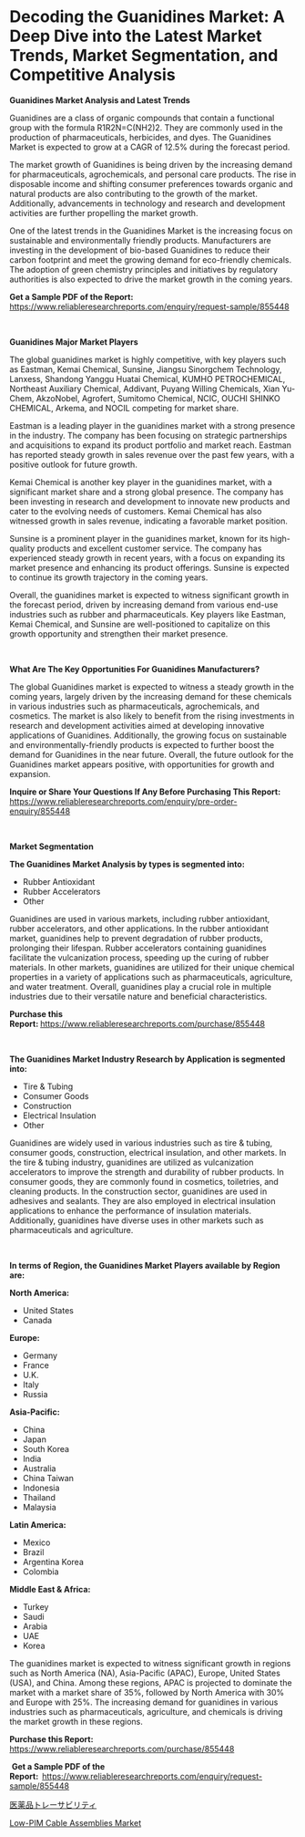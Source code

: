 <p><h1>Decoding the Guanidines Market: A Deep Dive into the Latest Market Trends, Market Segmentation, and Competitive Analysis</h1></p><p><strong>Guanidines Market Analysis and Latest Trends</strong></p>
<p><p>Guanidines are a class of organic compounds that contain a functional group with the formula R1R2N=C(NH2)2. They are commonly used in the production of pharmaceuticals, herbicides, and dyes. The Guanidines Market is expected to grow at a CAGR of 12.5% during the forecast period. </p><p>The market growth of Guanidines is being driven by the increasing demand for pharmaceuticals, agrochemicals, and personal care products. The rise in disposable income and shifting consumer preferences towards organic and natural products are also contributing to the growth of the market. Additionally, advancements in technology and research and development activities are further propelling the market growth.</p><p>One of the latest trends in the Guanidines Market is the increasing focus on sustainable and environmentally friendly products. Manufacturers are investing in the development of bio-based Guanidines to reduce their carbon footprint and meet the growing demand for eco-friendly chemicals. The adoption of green chemistry principles and initiatives by regulatory authorities is also expected to drive the market growth in the coming years.</p></p>
<p><strong>Get a Sample PDF of the Report:&nbsp;</strong> <a href="https://www.reliableresearchreports.com/enquiry/request-sample/855448">https://www.reliableresearchreports.com/enquiry/request-sample/855448</a></p>
<p>&nbsp;</p>
<p><strong>Guanidines Major Market Players</strong></p>
<p><p>The global guanidines market is highly competitive, with key players such as Eastman, Kemai Chemical, Sunsine, Jiangsu Sinorgchem Technology, Lanxess, Shandong Yanggu Huatai Chemical, KUMHO PETROCHEMICAL, Northeast Auxiliary Chemical, Addivant, Puyang Willing Chemicals, Xian Yu-Chem, AkzoNobel, Agrofert, Sumitomo Chemical, NCIC, OUCHI SHINKO CHEMICAL, Arkema, and NOCIL competing for market share.</p><p>Eastman is a leading player in the guanidines market with a strong presence in the industry. The company has been focusing on strategic partnerships and acquisitions to expand its product portfolio and market reach. Eastman has reported steady growth in sales revenue over the past few years, with a positive outlook for future growth.</p><p>Kemai Chemical is another key player in the guanidines market, with a significant market share and a strong global presence. The company has been investing in research and development to innovate new products and cater to the evolving needs of customers. Kemai Chemical has also witnessed growth in sales revenue, indicating a favorable market position.</p><p>Sunsine is a prominent player in the guanidines market, known for its high-quality products and excellent customer service. The company has experienced steady growth in recent years, with a focus on expanding its market presence and enhancing its product offerings. Sunsine is expected to continue its growth trajectory in the coming years.</p><p>Overall, the guanidines market is expected to witness significant growth in the forecast period, driven by increasing demand from various end-use industries such as rubber and pharmaceuticals. Key players like Eastman, Kemai Chemical, and Sunsine are well-positioned to capitalize on this growth opportunity and strengthen their market presence.</p></p>
<p>&nbsp;</p>
<p><strong>What Are The Key Opportunities For Guanidines Manufacturers?</strong></p>
<p><p>The global Guanidines market is expected to witness a steady growth in the coming years, largely driven by the increasing demand for these chemicals in various industries such as pharmaceuticals, agrochemicals, and cosmetics. The market is also likely to benefit from the rising investments in research and development activities aimed at developing innovative applications of Guanidines. Additionally, the growing focus on sustainable and environmentally-friendly products is expected to further boost the demand for Guanidines in the near future. Overall, the future outlook for the Guanidines market appears positive, with opportunities for growth and expansion.</p></p>
<p><strong>Inquire or Share Your Questions If Any Before Purchasing This Report:</strong> <a href="https://www.reliableresearchreports.com/enquiry/pre-order-enquiry/855448">https://www.reliableresearchreports.com/enquiry/pre-order-enquiry/855448</a></p>
<p>&nbsp;</p>
<p><strong>Market Segmentation</strong></p>
<p><strong>The Guanidines Market Analysis by types is segmented into:</strong></p>
<p><ul><li>Rubber Antioxidant</li><li>Rubber Accelerators</li><li>Other</li></ul></p>
<p><p>Guanidines are used in various markets, including rubber antioxidant, rubber accelerators, and other applications. In the rubber antioxidant market, guanidines help to prevent degradation of rubber products, prolonging their lifespan. Rubber accelerators containing guanidines facilitate the vulcanization process, speeding up the curing of rubber materials. In other markets, guanidines are utilized for their unique chemical properties in a variety of applications such as pharmaceuticals, agriculture, and water treatment. Overall, guanidines play a crucial role in multiple industries due to their versatile nature and beneficial characteristics.</p></p>
<p><strong>Purchase this Report:&nbsp;</strong><a href="https://www.reliableresearchreports.com/purchase/855448">https://www.reliableresearchreports.com/purchase/855448</a></p>
<p>&nbsp;</p>
<p><strong>The Guanidines Market Industry Research by Application is segmented into:</strong></p>
<p><ul><li>Tire & Tubing</li><li>Consumer Goods</li><li>Construction</li><li>Electrical Insulation</li><li>Other</li></ul></p>
<p><p>Guanidines are widely used in various industries such as tire & tubing, consumer goods, construction, electrical insulation, and other markets. In the tire & tubing industry, guanidines are utilized as vulcanization accelerators to improve the strength and durability of rubber products. In consumer goods, they are commonly found in cosmetics, toiletries, and cleaning products. In the construction sector, guanidines are used in adhesives and sealants. They are also employed in electrical insulation applications to enhance the performance of insulation materials. Additionally, guanidines have diverse uses in other markets such as pharmaceuticals and agriculture.</p></p>
<p>&nbsp;</p>
<p><strong>In terms of Region, the Guanidines Market Players available by Region are:</strong></p>
<p>
    <p> <strong> North America: </strong>
        <ul>
            <li>United States</li>
            <li>Canada</li>
        </ul>
        </p> 
    <p> <strong> Europe: </strong>
        <ul>
            <li>Germany</li>
            <li>France</li>
            <li>U.K.</li>
            <li>Italy</li>
            <li>Russia</li>
        </ul>
        </p> 
    <p> <strong> Asia-Pacific: </strong>
        <ul>
            <li>China</li>
            <li>Japan</li>
            <li>South Korea</li>
            <li>India</li>
            <li>Australia</li>
            <li>China Taiwan</li>
            <li>Indonesia</li>
            <li>Thailand</li>
            <li>Malaysia</li>
        </ul>
        </p> 
    <p> <strong> Latin America: </strong>
        <ul>
            <li>Mexico</li>
            <li>Brazil</li>
            <li>Argentina Korea</li>
            <li>Colombia</li>
        </ul>
        </p> 
    <p> <strong> Middle East & Africa: </strong>
        <ul>
            <li>Turkey</li>
            <li>Saudi</li>
            <li>Arabia</li>
            <li>UAE</li>
            <li>Korea</li>
        </ul>
    </p>
    </p>
<p><p>The guanidines market is expected to witness significant growth in regions such as North America (NA), Asia-Pacific (APAC), Europe, United States (USA), and China. Among these regions, APAC is projected to dominate the market with a market share of 35%, followed by North America with 30% and Europe with 25%. The increasing demand for guanidines in various industries such as pharmaceuticals, agriculture, and chemicals is driving the market growth in these regions.</p></p>
<p><strong>Purchase this Report: </strong><a href="https://www.reliableresearchreports.com/purchase/855448">https://www.reliableresearchreports.com/purchase/855448</a></p>
<p>&nbsp;<strong>Get a Sample PDF of the Report:&nbsp;&nbsp;</strong><a href="https://www.reliableresearchreports.com/enquiry/request-sample/855448">https://www.reliableresearchreports.com/enquiry/request-sample/855448</a></p>
<p><strong></strong></p>
<p><p><a href="https://github.com/nxboeu02965442/Market-Research-Report-List-1/blob/main/7140529192771.md">医薬品トレーサビリティ</a></p><p><a href="https://faithful-glue-af3.notion.site/Low-PIM-Cable-Assemblies-Market-Offers-Provide-Insightful-Data-for-the-Time-Period-from-2024-to-2031-b0400d1cbac94f35a60340426c1fd9e2">Low-PIM Cable Assemblies Market</a></p></p>